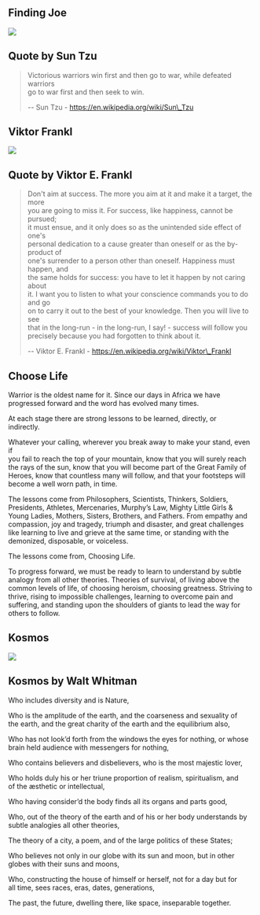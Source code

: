 Finding Joe
-----------

[![](/image/yid-s8nFACrLxr0.jpg)](https://www.youtube.com/watch?v=s8nFACrLxr0)

Quote by Sun Tzu
----------------

> Victorious warriors win first and then go to war, while defeated warriors  
> go to war first and then seek to win.
> 
> \-- Sun Tzu - https://en.wikipedia.org/wiki/Sun\_Tzu

Viktor Frankl
-------------

[![](/image/yid-LlC2OdnhIiQ.jpg)](https://www.youtube.com/watch?v=LlC2OdnhIiQ)

Quote by Viktor E. Frankl
-------------------------

> Don't aim at success. The more you aim at it and make it a target, the more  
> you are going to miss it. For success, like happiness, cannot be pursued;  
> it must ensue, and it only does so as the unintended side effect of one's  
> personal dedication to a cause greater than oneself or as the by-product of  
> one's surrender to a person other than oneself. Happiness must happen, and  
> the same holds for success: you have to let it happen by not caring about  
> it. I want you to listen to what your conscience commands you to do and go  
> on to carry it out to the best of your knowledge. Then you will live to see  
> that in the long-run - in the long-run, I say! - success will follow you  
> precisely because you had forgotten to think about it.
> 
> \-- Viktor E. Frankl - https://en.wikipedia.org/wiki/Viktor\_Frankl

Choose Life
-----------

Warrior is the oldest name for it. Since our days in Africa we have  
progressed forward and the word has evolved many times.

At each stage there are strong lessons to be learned, directly, or  
indirectly.

Whatever your calling, wherever you break away to make your stand, even if  
you fail to reach the top of your mountain, know that you will surely reach  
the rays of the sun, know that you will become part of the Great Family of  
Heroes, know that countless many will follow, and that your footsteps will  
become a well worn path, in time.

The lessons come from Philosophers, Scientists, Thinkers, Soldiers,  
Presidents, Athletes, Mercenaries, Murphy’s Law, Mighty Little Girls &  
Young Ladies, Mothers, Sisters, Brothers, and Fathers. From empathy and  
compassion, joy and tragedy, triumph and disaster, and great challenges  
like learning to live and grieve at the same time, or standing with the  
demonized, disposable, or voiceless.

The lessons come from, Choosing Life.

To progress forward, we must be ready to learn to understand by subtle  
analogy from all other theories. Theories of survival, of living above the  
common levels of life, of choosing heroism, choosing greatness. Striving to  
thrive, rising to impossible challenges, learning to overcome pain and  
suffering, and standing upon the shoulders of giants to lead the way for  
others to follow.

Kosmos
------

[![](/image/yid-FyNR_LgiWEc.jpg)](https://www.youtube.com/watch?v=FyNR_LgiWEc)

Kosmos by Walt Whitman
----------------------

Who includes diversity and is Nature,

Who is the amplitude of the earth, and the coarseness and sexuality of  
the earth, and the great charity of the earth and the equilibrium also,

Who has not look’d forth from the windows the eyes for nothing, or whose  
brain held audience with messengers for nothing,

Who contains believers and disbelievers, who is the most majestic lover,

Who holds duly his or her triune proportion of realism, spiritualism, and  
of the æsthetic or intellectual,

Who having consider’d the body finds all its organs and parts good,

Who, out of the theory of the earth and of his or her body understands by  
subtle analogies all other theories,

The theory of a city, a poem, and of the large politics of these States;

Who believes not only in our globe with its sun and moon, but in other  
globes with their suns and moons,

Who, constructing the house of himself or herself, not for a day but for  
all time, sees races, eras, dates, generations,

The past, the future, dwelling there, like space, inseparable together.